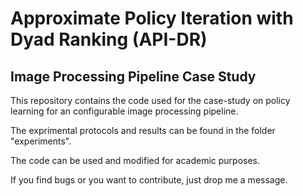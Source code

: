 # Approximate Policy Iteration with Dyad Ranking (API-DR)
## Image Processing Pipeline Case Study
This repository contains the code used for the case-study on policy learning for an configurable image processing pipeline.

The exprimental protocols and results can be found in the folder "experiments".

The code can be used and modified for academic purposes.

If you find bugs or you want to contribute, just drop me a message.
